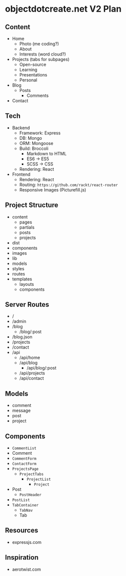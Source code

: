 # objectdotcreate.net V2 Plan

## Content

* Home
  * Photo (me coding?)
  * About
  * Interests (word cloud?)
* Projects (tabs for subpages)
  * Open-source
  * Learning
  * Presentations
  * Personal
* Blog
  * Posts
    * Comments
* Contact

## Tech

* Backend
  * Framework: Express
  * DB: Mongo
  * ORM: Mongoose
  * Build: Broccoli
    * Markdown to HTML
    * ES6 -> ES5
    * SCSS -> CSS
  * Rendering: React
* Frontend
  * Rendering: React
  * Routing: `https://github.com/rackt/react-router`
  * Responsive Images (Picturefill.js)

## Project Structure

* content
  * pages
  * partials
  * posts
  * projects
* dist
* components
* images
* lib
* models
* styles
* routes
* templates
  * layouts
  * components

## Server Routes

* /
* /admin
* /blog
  * /blog/:post
* /blog.json
* /projects
* /contact
* /api
  * /api/home
  * /api/blog
    * /api/blog/:post
  * /api/projects
  * /api/contact

## Models

* comment
* message
* post
* project

## Components

* `CommentList`
* Comment
* `CommentForm`
* `ContactForm`
* `ProjectsPage`
  * `ProjectTabs`
    * `ProjectList`
      * `Project`
* Post
  * `PostHeader`
* `PostList`
* `TabContainer`
  * `TabNav`
  * Tab

## Resources

* expressjs.com

## Inspiration

* aerotwist.com
